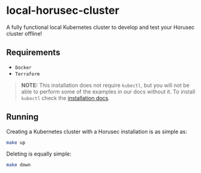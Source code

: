 # local-horusec-cluster

A fully functional local Kubernetes cluster to develop and test your Horusec cluster offline!

## Requirements

* `Docker`
* `Terraform`

> **NOTE:** This installation does not require `kubectl`, but you will not be able to perform some of the examples in our
> docs without it. To install `kubectl` check
> the [installation docs](https://kubernetes.io/docs/tasks/tools/install-kubectl/).

## Running

Creating a Kubernetes cluster with a Horusec installation is as simple as:

```sh
make up
```

Deleting is equally simple:

```sh
make down
```
